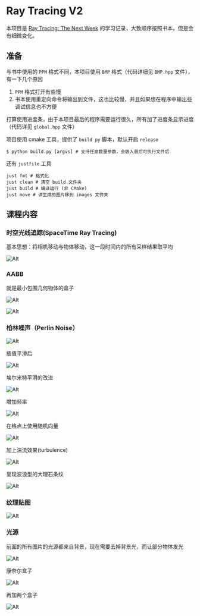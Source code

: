 # Ray Tracing V2

本项目是 [Ray Tracing: The Next Week](https://raytracing.github.io/books/RayTracingTheNextWeek.html) 的学习记录，大致顺序按照书本，但是会有细微变化。

## 准备

与书中使用的 `PPM` 格式不同，本项目使用 `BMP` 格式（代码详细见 `BMP.hpp` 文件），有一下几个原因
1.  `PPM` 格式打开有些慢
2.  书本使用重定向命令将输出到文件，这也比较慢，并且如果想在程序中输出些调试信息也不方便

打算使用进度条，由于本项目最后的程序需要运行很久，所有加了进度条显示进度（代码详见 `global.hpp` 文件）

项目使用 cmake 工具，提供了 `build py` 脚本，默认开启 `release`
```shell
$ python build.py [argvs] # 支持任意数量参数，会嵌入最后可执行文件后
```
还有 `justfile` 工具
```shell
just fmt # 格式化
just clean # 清空 build 文件夹
just build # 编译运行 (非 CMake)
just move # 讲生成的图片移到 images 文件夹
```

## 课程内容

### 时空光线追踪(SpaceTime Ray Tracing)

基本思想：将相机移动与物体移动，这一段时间内的所有采样结果取平均

![Alt](images/1.bmp)

### AABB

就是最小包围几何物体的盒子

![Alt](images/2.bmp)

![Alt](images/3.bmp)

### 柏林噪声（Perlin Noise）

![Alt](images/4.bmp)

插值平滑后

![Alt](images/5.bmp)

埃尔米特平滑的改进

![Alt](images/6.bmp)

增加频率

![Alt](images/7.bmp)

在格点上使用随机向量

![Alt](images/8.bmp)

加上湍流效果(turbulence)

![Alt](images/9.bmp)

呈现波浪型的大理石条纹

![Alt](images/10.bmp)

### 纹理贴图

![Alt](images/11.bmp)

### 光源

前面的所有图片的光源都来自背景，现在需要去掉背景光，而让部分物体发光

![Alt](images/12.bmp)

康奈尔盒子

![Alt](images/13.bmp)

再加两个盒子

![Alt](images/14.bmp)





